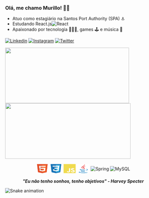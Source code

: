 ### Olá, me chamo Murillo! 👋🏽

- Atuo como estagiário na Santos Port Authority (SPA) ⚓
- Estudando React.js<img alt="React" height="18" width="30" src="https://cdn.jsdelivr.net/gh/devicons/devicon/icons/react/react-original.svg" />
- Apaixonado por tecnologia 👨🏾‍💻, games 🕹️ e música 🎼

[![Linkedin](https://img.shields.io/badge/LinkedIn-0077B5?style=for-the-badge&logo=linkedin&logoColor=white)](https://br.linkedin.com/in/murillo-nonato-silva-163a05188/es?trk=people-guest_people_search-card&original_referer=https%3A%2F%2Fwww.google.com%2F)
[![Instagram](https://img.shields.io/badge/Instagram-E4405F?style=for-the-badge&logo=instagram&logoColor=white)](https://www.instagram.com/murillo_n.s/)
[![Twitter](https://img.shields.io/badge/Twitter-1DA1F2?style=for-the-badge&logo=twitter&logoColor=white)](https://twitter.com/MurilloSlv)

<div href="https://github.com/MurilloNS">
  <img height="180em" width="400em"  align="center" src="https://github-readme-stats.vercel.app/api/top-langs/?username=MurilloNS&layout=compact&langs_count=7&theme=tokyonight" />
  <img height="180em" width="405em"   align="center" src="https://github-readme-stats.vercel.app/api?username=MurilloNS&show_icons=true&theme=tokyonight&include_all_commits=true&count_private=true"/>
</div></br>

<div align="center">
  <img align="center" alt="HTML" height="30" width="40" src="https://raw.githubusercontent.com/devicons/devicon/master/icons/html5/html5-original.svg">
  <img align="center" alt="CSS" height="30" width="40" src="https://raw.githubusercontent.com/devicons/devicon/master/icons/css3/css3-original.svg">
  <img align="center" alt="JavaScript" height="30" width="40" src="https://raw.githubusercontent.com/devicons/devicon/master/icons/javascript/javascript-plain.svg">
  <img align="center" alt="Java" height="30" width="40" src="https://raw.githubusercontent.com/devicons/devicon/master/icons/java/java-original.svg">
  <img align="center" alt="Spring" height="30" width="40" src="https://cdn.jsdelivr.net/gh/devicons/devicon/icons/spring/spring-original.svg">
  <img align="center" alt="MySQL" height="30" width="40" src="https://cdn.jsdelivr.net/gh/devicons/devicon/icons/mysql/mysql-original.svg">
</div><br/>
<div align="center">
  <i><b>"Eu não tenho sonhos, tenho objetivos" - Harvey Specter</b></i>
</div>

![Snake animation](https://github.com/MurilloNS/MurilloNS/blob/output/github-contribution-grid-snake.svg)
